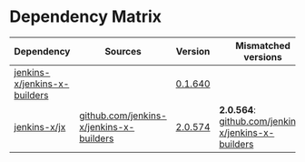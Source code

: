 # Dependency Matrix

Dependency | Sources | Version | Mismatched versions
---------- | ------- | ------- | -------------------
[jenkins-x/jenkins-x-builders](https://github.com/jenkins-x/jenkins-x-builders) |  | [0.1.640]() | 
[jenkins-x/jx](https://github.com/jenkins-x/jx) | [github.com/jenkins-x/jenkins-x-builders](https://github.com/jenkins-x/jenkins-x-builders) | [2.0.574](https://github.com/jenkins-x/jx/releases/tag/v2.0.574) | **2.0.564**: [github.com/jenkins-x/jenkins-x-builders](https://github.com/jenkins-x/jenkins-x-builders)
